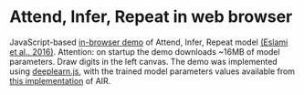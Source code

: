 # Attend, Infer, Repeat in web browser

JavaScript-based [in-browser demo](https://aakhundov.github.io/airdemo/) of Attend, Infer, Repeat model [(Eslami et al., 2016)](https://arxiv.org/abs/1603.08575). Attention: on startup the demo downloads ~16MB of model parameters. Draw digits in the left canvas. The demo was implemented using [deeplearn.js](https://deeplearnjs.org), with the trained model parameters values available from [this implementation](https://github.com/aakhundov/tf-attend-infer-repeat) of AIR.
